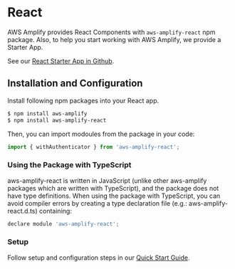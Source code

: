 ---
---

# React

AWS Amplify provides React Components with `aws-amplify-react` npm package. Also, to help you start working with AWS Amplify, we provide a Starter App. 

See our [React Starter App in Github](https://github.com/awslabs/aws-mobile-react-sample).

## Installation and Configuration

Install following npm packages into your React app.

```bash
$ npm install aws-amplify
$ npm install aws-amplify-react
```

Then, you can import modoules from the package in your code:
```js
import { withAuthenticator } from 'aws-amplify-react';
```

### Using the Package with TypeScript

aws-amplify-react is written in JavaScript (unlike other aws-amplify packages which are written with TypeScript), and the package does not have type definitions. When using the package with TypeScript, you can avoid compiler errors by creating a type declaration file (e.g.:  aws-amplify-react.d.ts) containing:

```js
declare module 'aws-amplify-react';
```
 
### Setup

Follow setup and configuration steps in our [Quick Start Guide](https://aws.github.io/aws-amplify/media/quick_start?platform=react).

